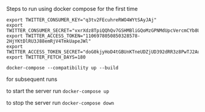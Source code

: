 Steps to run using docker compose for the first time

```
export TWITTER_CONSUMER_KEY="q3tv2FEcuhreRWO4WYtSAyJAj"
export TWITTER_CONSUMER_SECRET="vxrXdz8TpiQQhQv7GSHMBliGQoMzGPNMdUpcVercmCYb8UqvzF"
export TWITTER_ACCESS_TOKEN="1106978050850328578-2HjYKtDlRU3J88emRjV4TmkUapeJWl"
export TWITTER_ACCESS_TOKEN_SECRET="doG0kjyHoD4tGBUnKTneUDZjUD392dRR3z8PwTJ2Autwm"
export TWITTER_FETCH_DAYS=180

docker-compose --compatibility up --build
```


for subsequent runs

to start the server run `docker-compose up`

to stop the server run `docker-compose down`